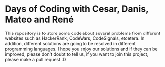 # Days of Coding with Cesar, Danis, Mateo and René
This repository is to store some code about several problems from different websites such as HackerRank, CodeWars, CodeSignals, etcetera. In addition, different solutions
are going to be resolved in different programming languages. I hope you enjoy our solutions and if they can be improved, please don't doubt to tell us, if you want to join
this project, please make a pull request :D

